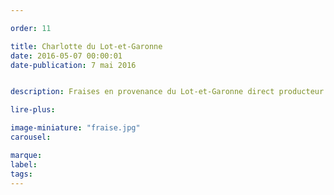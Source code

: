 ```yaml
---

order: 11

title: Charlotte du Lot-et-Garonne
date: 2016-05-07 00:00:01
date-publication: 7 mai 2016


description: Fraises en provenance du Lot-et-Garonne direct producteur

lire-plus: 

image-miniature: "fraise.jpg"
carousel: 

marque:
label: 
tags: 
---
```


<!--fin-excerpt-->
<!-- ******************************** -->
<!-- **** début contenu détaillé **** -->



<!-- **** fin contenu détaillé **** -->
<!-- ****************************** -->

